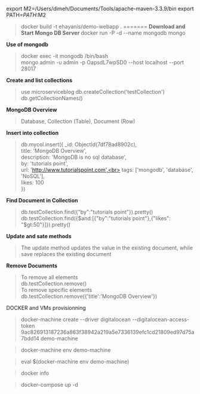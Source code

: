export M2=/Users/dimeh/Documents/Tools/apache-maven-3.3.9/bin
export PATH=$PATH:$M2

> docker build -t ehayanis/demo-webapp .
=======
**Download and Start Mongo DB Server**
> docker run -P -d --name mongodb mongo

**Use of mongodb**
> docker exec -it mongodb /bin/bash <br>
> mongo admin -u admin -p OapsdL7wpSD0 --host localhost --port 28017

**Create and list collections**
> use microserviceblog
> db.createCollection('testCollection')
> db.getCollectionNames()

**MongoDB Overview**
> Database, Collection (Table), Document (Row)

**Insert into collection**
> db.mycol.insert({
     _id: ObjectId(7df78ad8902c),<br>
     title: 'MongoDB Overview', <br>
     description: 'MongoDB is no sql database',<br>
     by: 'tutorials point',<br>
     url: 'http://www.tutorialspoint.com',<br>
     tags: ['mongodb', 'database', 'NoSQL'],<br>
     likes: 100<br>
  })
  
**Find Document in Collection**
> db.testCollection.find({"by":"tutorials point"}).pretty() <br>
> db.testCollection.find({$and:[{"by":"tutorials point"},{"likes": "$gt:50"}]}).pretty()

**Update and sate methods**
> The update method updates the value in the existing document, while save replaces the existing document 

**Remove Documents**
> To remove all elements <br> 
db.testCollection.remove() <br>
> To remove specific elements <br>
db.testCollection.remove({'title':'MongoDB Overview'})


DOCKER and VMs provisionning

> docker-machine create --driver digitalocean --digitalocean-access-token 9ac826913187236a863f38942a219a5e7336139efc1cd21809ed97d75a7bdd14 demo-machine

> docker-machine env demo-machine 

> eval $(docker-machine env demo-machine)

> docker info 

> docker-compose up -d
